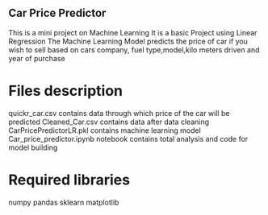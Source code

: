 ## Car Price Predictor
This is a mini project on Machine Learning 
It is a basic Project using Linear Regression
The Machine Learning Model predicts the price of car if you wish to sell based on cars company,
fuel type,model,kilo meters driven and year of purchase
# Files description
quickr_car.csv contains data through which price of the car will be predicted
Cleaned_Car.csv contains data after data cleaning
CarPricePredictorLR.pkl contains machine learning model
Car_price_predictor.ipynb notebook contains total analysis and code for model building
# Required libraries
numpy
pandas
sklearn
matplotlib
